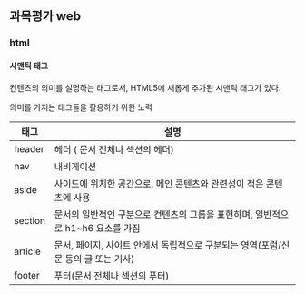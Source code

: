 ## 과목평가 web

### html

#### 시맨틱 태그

컨텐츠의 의미를 설명하는 태그로서, HTML5에 새롭게 추가된 시맨틱 태그가 있다.

의미를 가지는 태그들을 활용하기 위한 노력

| 태그    | 설명                                                         |
| ------- | ------------------------------------------------------------ |
| header  | 헤더 ( 문서 전체나 섹션의 헤더)                              |
| nav     | 내비게이션                                                   |
| aside   | 사이드에 위치한 공간으로, 메인 콘텐츠와 관련성이 적은 콘텐츠에 사용 |
| section | 문서의 일반적인 구분으로 컨텐츠의 그룹을 표현하며, 일반적으로 h1~h6 요소를 가짐 |
| article | 문서, 페이지, 사이트 안에서 독립적으로 구분되는 영역(포럼/신문 등의 글 또는 기사) |
| footer  | 푸터(문서 전체나 섹션의 푸터)                                |

